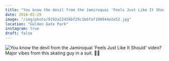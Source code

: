 ```yaml
---
title: "You know the devil from the Jamiroquai 'Feels Just Like It Should' video? Major vibes from this skating guy in a suit. 👹👔"
date: 2016-02-29
image: "/img/photo/9192a22458bf29c1b6faf190944e2e52.jpg"
location: "Golden Gate Park"
instagram: true
draft: false
---
```


![You know the devil from the Jamiroquai 'Feels Just Like It Should' video? Major vibes from this skating guy in a suit. 👹👔](/img/photo/9192a22458bf29c1b6faf190944e2e52.jpg)
